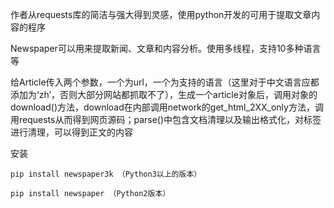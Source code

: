 作者从requests库的简洁与强大得到灵感，使用python开发的可用于提取文章内容的程序

Newspaper可以用来提取新闻、文章和内容分析。使用多线程，支持10多种语言等


给Article传入两个参数，一个为url，一个为支持的语言（这里对于中文语言应都添加为‘zh’，否则大部分网站都抓取不了），生成一个article对象后，调用对象的download()方法，download在内部调用network的get_html_2XX_only方法，调用requests从而得到网页源码；parse()中包含文档清理以及输出格式化，对标签进行清理，可以得到正文的内容


安装

    pip install newspaper3k （Python3以上的版本）

    pip install newspaper （Python2版本）

